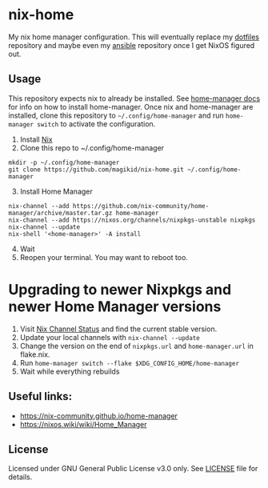 # nix-home

My nix home manager configuration.  This will eventually replace my [dotfiles](https://github.com/magikid/LinuxConfigFiles/) repository and maybe even my [ansible](https://github.com/magikid/ansible) repository once I get NixOS figured out.

## Usage

This repository expects nix to already be installed.  See [home-manager docs](https://nix-community.github.io/home-manager/index.xhtml#sec-install-standalone) for info on how to install home-manager.  Once nix and home-manager are installed, clone this repository to `~/.config/home-manager` and run `home-manager switch` to activate the configuration.

1. Install [Nix](https://nixos.org/download/)
2. Clone this repo to ~/.config/home-manager
  ```
  mkdir -p ~/.config/home-manager
  git clone https://github.com/magikid/nix-home.git ~/.config/home-manager
  ```
3. Install Home Manager
  ```
  nix-channel --add https://github.com/nix-community/home-manager/archive/master.tar.gz home-manager
  nix-channel --add https://nixos.org/channels/nixpkgs-unstable nixpkgs
  nix-channel --update
  nix-shell '<home-manager>' -A install
  ```
4. Wait
5. Reopen your terminal.  You may want to reboot too.

# Upgrading to newer Nixpkgs and newer Home Manager versions

1. Visit [Nix Channel Status](https://status.nixos.org/) and find the current stable version.
2. Update your local channels with `nix-channel --update`
3. Change the version on the end of `nixpkgs.url` and `home-manager.url` in flake.nix.
4. Run `home-manager switch --flake $XDG_CONFIG_HOME/home-manager`
5. Wait while everything rebuilds

## Useful links:

- https://nix-community.github.io/home-manager
- https://nixos.wiki/wiki/Home_Manager

## License

Licensed under GNU General Public License v3.0 only.  See [LICENSE](LICENSE) file for details.
